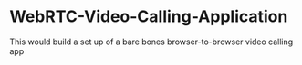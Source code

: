 # WebRTC-Video-Calling-Application
This would build a set up of a bare bones browser-to-browser video calling app
